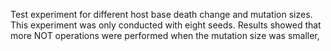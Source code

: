 Test experiment for different host base death change and mutation sizes. This experiment was only conducted with eight seeds.
Results showed that more NOT operations were performed when the mutation size was smaller, 